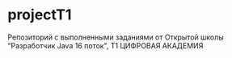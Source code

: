 # projectT1
Репозиторий с выполненными заданиями от Открытой школы "Разработчик Javа 16 поток", Т1 ЦИФРОВАЯ АКАДЕМИЯ
